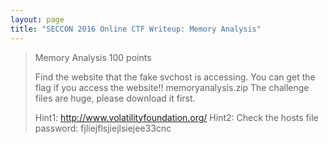 ```yaml
---
layout: page
title: "SECCON 2016 Online CTF Writeup: Memory Analysis"
---
```


> Memory Analysis
> 100 points
> 
> Find the website that the fake svchost is accessing.
> You can get the flag if you access the website!!
> memoryanalysis.zip
> The challenge files are huge, please download it first.
> 
> Hint1: http://www.volatilityfoundation.org/
> Hint2: Check the hosts file
> password: fjliejflsjiejlsiejee33cnc 
